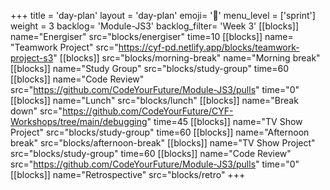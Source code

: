 +++
title = 'day-plan'
layout = 'day-plan'
emoji= '📝'
menu_level = ['sprint']
weight = 3
backlog= 'Module-JS3'
backlog_filter= 'Week 3'
[[blocks]]
name="Energiser"
src="blocks/energiser"
time=10
[[blocks]]
name= "Teamwork Project"
src="https://cyf-pd.netlify.app/blocks/teamwork-project-s3"
[[blocks]]
src="blocks/morning-break"
name="Morning break"
[[blocks]]
name="Study Group"
src="blocks/study-group"
time=60
[[blocks]]
name="Code Review"
src="https://github.com/CodeYourFuture/Module-JS3/pulls"
time="0"
[[blocks]]
name="Lunch"
src="blocks/lunch"
[[blocks]]
name="Break down"
src="https://github.com/CodeYourFuture/CYF-Workshops/tree/main/debugging"
time=45
[[blocks]]
name="TV Show Project"
src="blocks/study-group"
time=60
[[blocks]]
name="Afternoon break"
src="blocks/afternoon-break"
[[blocks]]
name="TV Show Project"
src="blocks/study-group"
time=60
[[blocks]]
name="Code Review"
src="https://github.com/CodeYourFuture/Module-JS3/pulls"
time="0"
[[blocks]]
name="Retrospective"
src="blocks/retro"
+++
